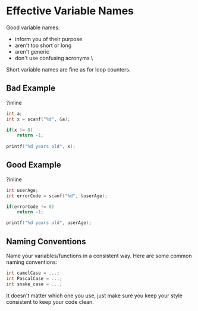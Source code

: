 # Effective Variable Names
Good variable names:
- inform you of their purpose
- aren't too short or long
- aren't generic
- don't use confusing acronyms \

Short variable names are fine as for loop counters.
## Bad Example
?inline
```c
int a;
int x = scanf("%d", &a);

if(x != 0)
    return -1;
    
printf("%d years old", x);
```
## Good Example
?inline
```c
int userAge;
int errorCode = scanf("%d", &userAge);

if(errorCode != 0)
    return -1;

printf("%d years old", userAge);
```

## Naming Conventions
Name your variables/functions in a consistent way. Here are some common naming conventions:
```c
int camelCase = ...;
int PascalCase = ...;
int snake_case = ...;
```
It doesn't matter which one you use, just make sure you keep your style consistent to keep your code clean.
